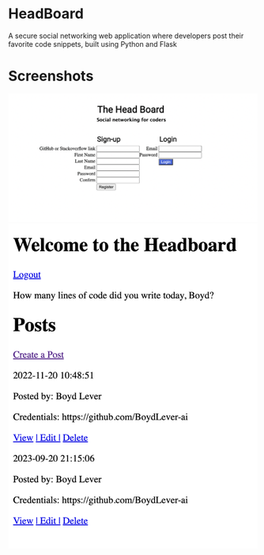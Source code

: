# HeadBoard
A secure social networking web application where developers post their favorite code snippets, built using Python and Flask
# Screenshots
![HeadBoard Login & Registration Page](./Screenshots/Log-Reg.png)
![HeadBoard Landing Page](./Screenshots/Dashboard.png)


